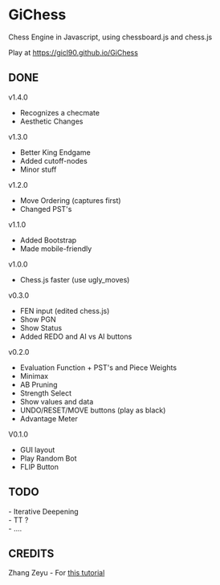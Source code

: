 # GiChess
Chess Engine in Javascript, using chessboard.js and chess.js

Play at <a href="https://gicl90.github.io/GiChess/">https://gicl90.github.io/GiChess</a>
<h2>DONE</h2>

v1.4.0<br>
- Recognizes a checmate<br>
- Aesthetic Changes<br>

v1.3.0<br>
- Better King Endgame<br>
- Added cutoff-nodes<br>
- Minor stuff<br>

v1.2.0<br>
- Move Ordering (captures first)<br>
- Changed PST's<br>

v1.1.0<br>
- Added Bootstrap
- Made mobile-friendly

v1.0.0<br>
- Chess.js faster (use ugly_moves)<br>

v0.3.0<br>
- FEN input (edited chess.js)<br>
- Show PGN<br>
- Show Status<br>
- Added REDO and AI vs AI buttons<br>

v0.2.0<br>
- Evaluation Function + PST's and Piece Weights<br>
- Minimax<br>
- AB Pruning<br>
- Strength Select<br>
- Show values and data<br>
- UNDO/RESET/MOVE buttons (play as black)<br>
- Advantage Meter<br>

V0.1.0<br>
- GUI layout<br>
- Play Random Bot<br>
- FLIP Button<br>

<h2>TODO</h2>
- Iterative Deepening<br>
- TT ?<br>
- ....<br>

<h2>CREDITS</h2>
Zhang Zeyu - For <a href="https://dev.to/zeyu2001/build-a-simple-chess-ai-in-javascript-18eg">this tutorial</a>
